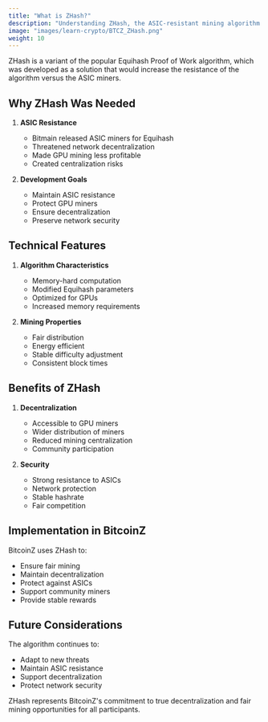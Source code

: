 ```yaml
---
title: "What is ZHash?"
description: "Understanding ZHash, the ASIC-resistant mining algorithm used by BitcoinZ to ensure fair and decentralized mining."
image: "images/learn-crypto/BTCZ_ZHash.png"
weight: 10
---
```


ZHash is a variant of the popular Equihash Proof of Work algorithm, which was developed as a solution that would increase the resistance of the algorithm versus the ASIC miners.

## Why ZHash Was Needed

1. **ASIC Resistance**
   - Bitmain released ASIC miners for Equihash
   - Threatened network decentralization
   - Made GPU mining less profitable
   - Created centralization risks

2. **Development Goals**
   - Maintain ASIC resistance
   - Protect GPU miners
   - Ensure decentralization
   - Preserve network security

## Technical Features

1. **Algorithm Characteristics**
   - Memory-hard computation
   - Modified Equihash parameters
   - Optimized for GPUs
   - Increased memory requirements

2. **Mining Properties**
   - Fair distribution
   - Energy efficient
   - Stable difficulty adjustment
   - Consistent block times

## Benefits of ZHash

1. **Decentralization**
   - Accessible to GPU miners
   - Wider distribution of miners
   - Reduced mining centralization
   - Community participation

2. **Security**
   - Strong resistance to ASICs
   - Network protection
   - Stable hashrate
   - Fair competition

## Implementation in BitcoinZ

BitcoinZ uses ZHash to:
- Ensure fair mining
- Maintain decentralization
- Protect against ASICs
- Support community miners
- Provide stable rewards

## Future Considerations

The algorithm continues to:
- Adapt to new threats
- Maintain ASIC resistance
- Support decentralization
- Protect network security

ZHash represents BitcoinZ's commitment to true decentralization and fair mining opportunities for all participants.